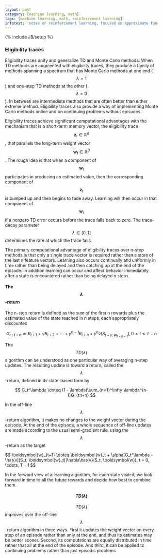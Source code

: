 ```yaml
---
layout: post
category: [machine learning, math]
tags: [machine learning, math, reinforcement learning]
infotext: 'notes on reinforcement learning, focused on approximate function solution methods, part two'
---
```

{% include JB/setup %}

<script type="text/javascript" src="http://cdn.mathjax.org/mathjax/latest/MathJax.js?config=TeX-AMS-MML_HTMLorMML"></script>

### Eligibility traces

Eligibility traces unify and generalize TD and Monte Carlo methods. When TD methods are augmented 
with eligibility traces, they produce a family of methods spanning a spectrum that has Monte Carlo 
methods at one end ($$\lambda = 1$$) and one-step TD methods at the other ($$\lambda = 0$$). In 
between are intermediate methods that are often better than either extreme method. Eligibility traces 
also provide a way of implementing Monte Carlo methods online and on continuing problems without episodes.

Eligibility traces achieve significant computational advantages with the mechanism that is a 
short-term memory vector, the eligibility trace $$\boldsymbol{z}_t \in \mathbb{R}^d$$, that parallels 
the long-term weight vector $$\boldsymbol{w}_t \in \mathbb{R}^d$$. The rough idea is that when a 
component of $$\boldsymbol{w}_t$$ participates in producing an estimated value, then the corresponding 
component of $$\boldsymbol{z}_t$$ is bumped up and then begins to fade away. Learning will then occur 
in that component of $$\boldsymbol{w}_t$$ if a nonzero TD error occurs before the trace falls back to 
zero. The trace-decay parameter $$\lambda \in [0, 1]$$ determines the rate at which the trace falls.

The primary computational advantage of eligibility traces over n-step methods is that only a single 
trace vector is required rather than a store of the last n feature vectors. Learning also occurs 
continually and uniformly in time rather than being delayed and then catching up at the end of the 
episode. In addition learning can occur and affect behavior immediately after a state is encountered 
rather than being delayed n steps.

#### The $$\lambda$$-return

The n-step return is defined as the sum of the first n rewards plus the estimated value of the 
state reached in n steps, each appropriately discounted

$$
G_{t:t+n} \doteq R_{t+1} + \gamma R_{t+2} + \cdots + \gamma^{n-1}R_{t+n} + \gamma^n\hat{v}(S_{t+n, \boldsymbol{w}_{t + n - 1}}), 0 \leq t \leq T - n
$$

The $$TD(\lambda)$$ algorithm can be understood as one particular way of averaging n-step updates. 
The resulting update is toward a return, called the $$\lambda$$-return, defined in its state-based 
form by

$$
G_t^\lambda \doteq (1 - \lambda)\sum_{n=1}^\infty \lambda^{n-1}G_{t:t+n}
$$

In the off-line $$\lambda$$-return algorithm, it makes no changes to the weight vector during the 
episode. At the end of the episode, a whole sequence of off-line updates are made according to 
the usual semi-gradient rule, using the $$\lambda$$-return as the target

$$
\boldsymbol{w}_{t+1} \doteq \boldsymbol{w}_t + \alpha[G_t^\lambda - \hat{v](S_t, \boldsymbol{w}_t)]\nabla\hat{v}(S_t, \boldsymbol{w}), t = 0, \cdots, T - 1
$$

In the forward view of a learning algorithm, for each state visited, we look forward in time to all the 
future rewards and decide how best to combine them.

#### $$TD(\lambda)$$

$$TD(\lambda)$$ improves over the off-line $$\lambda$$-return algorithm in three ways. First it updates the 
weight vector on every step of an episode rather than only at the end, and thus its estimates may be better 
sooner. Second, its computations are equally distributed in time rather that all at the end of the episode. 
And third, it can be applied to continuing problems rather than just episodic problems.


